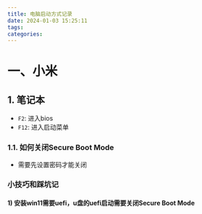 ```yaml
---
title: 电脑启动方式记录
date: 2024-01-03 15:25:11
tags:
categories:
---
```


# 一、小米

## 1. 笔记本

- `F2`: 进入bios
- `F12`: 进入启动菜单

### 1.1. 如何关闭Secure Boot Mode

- 需要先设置密码才能关闭

### 小技巧和踩坑记

#### 1) 安装win11需要uefi，u盘的uefi启动需要关闭Secure Boot Mode
